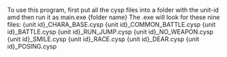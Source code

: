 To use this program, first put all the cysp files into a folder with the unit-id amd then run it as main.exe {folder name}
The .exe will look for these nine files: 
{unit id}_CHARA_BASE.cysp
{unit id}_COMMON_BATTLE.cysp
{unit id}_BATTLE.cysp
{unit id}_RUN_JUMP.cysp
{unit id}_NO_WEAPON.cysp
{unit id}_SMILE.cysp
{unit id}_RACE.cysp
{unit id}_DEAR.cysp
{unit id}_POSING.cysp
